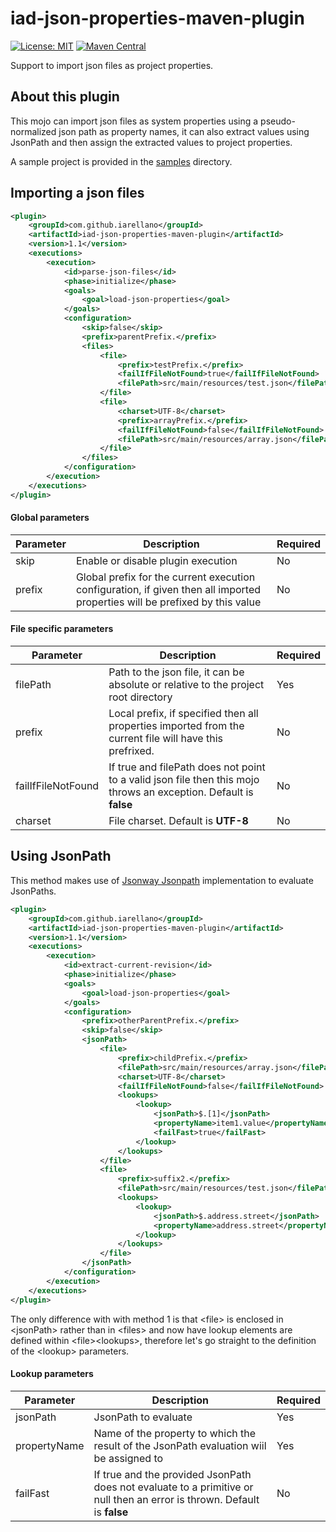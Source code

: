 # iad-json-properties-maven-plugin

[![License: MIT](https://img.shields.io/badge/License-MIT-yellow.svg)](https://opensource.org/licenses/MIT) 
[![Maven Central](https://img.shields.io/maven-central/v/com.github.iarellano/iad-json-properties-maven-plugin.svg)](https://mvnrepository.com/artifact/com.github.iarellano/iad-json-properties-maven-plugin) 


Support to import json files as project properties.

## About this plugin
This mojo can import json files as system properties using a pseudo-normalized json path as property names, it can also extract values using JsonPath and then assign the extracted values to project properties.

A sample project is provided in the [samples](./samples) directory. 
## Importing a json files
```xml
<plugin>
    <groupId>com.github.iarellano</groupId>
    <artifactId>iad-json-properties-maven-plugin</artifactId>
    <version>1.1</version>
    <executions>
        <execution>
            <id>parse-json-files</id>
            <phase>initialize</phase>
            <goals>
                <goal>load-json-properties</goal>
            </goals>
            <configuration>
                <skip>false</skip>
                <prefix>parentPrefix.</prefix>
                <files>
                    <file>
                        <prefix>testPrefix.</prefix>
                        <failIfFileNotFound>true</failIfFileNotFound>
                        <filePath>src/main/resources/test.json</filePath>
                    </file>
                    <file>
                        <charset>UTF-8</charset>
                        <prefix>arrayPrefix.</prefix>
                        <failIfFileNotFound>false</failIfFileNotFound>
                        <filePath>src/main/resources/array.json</filePath>
                    </file>
                </files>
            </configuration>
        </execution>
    </executions>
</plugin>
```

#### Global parameters
Parameter | Description | Required
----------|-------------|---------
skip | Enable or disable plugin execution | No
prefix | Global prefix for the current execution configuration, if given then all imported properties will be prefixed by this value | No

#### File specific parameters
Parameter | Description | Required
----------|-------------|---------
filePath | Path to the json file, it can be absolute or relative to the project root directory | Yes 
prefix | Local prefix, if specified then all properties imported from the current file will have this prefrixed. | No
failIfFileNotFound | If true and filePath does not point to a valid json file then this mojo throws an exception. Default is **false** | No
charset | File charset. Default is **UTF-8** | No  


## Using JsonPath
This method makes use of [Jsonway Jsonpath](https://github.com/json-path/JsonPath) implementation to evaluate JsonPaths.
```xml
<plugin>
    <groupId>com.github.iarellano</groupId>
    <artifactId>iad-json-properties-maven-plugin</artifactId>
    <version>1.1</version>
    <executions>
        <execution>
            <id>extract-current-revision</id>
            <phase>initialize</phase>
            <goals>
                <goal>load-json-properties</goal>
            </goals>
            <configuration>
                <prefix>otherParentPrefix.</prefix>
                <skip>false</skip>
                <jsonPath>
                    <file>
                        <prefix>childPrefix.</prefix>
                        <filePath>src/main/resources/array.json</filePath>
                        <charset>UTF-8</charset>
                        <failIfFileNotFound>false</failIfFileNotFound>
                        <lookups>
                            <lookup>
                                <jsonPath>$.[1]</jsonPath>
                                <propertyName>item1.value</propertyName>
                                <failFast>true</failFast>
                            </lookup>
                        </lookups>
                    </file>
                    <file>
                        <prefix>suffix2.</prefix>
                        <filePath>src/main/resources/test.json</filePath>
                        <lookups>
                            <lookup>
                                <jsonPath>$.address.street</jsonPath>
                                <propertyName>address.street</propertyName>
                            </lookup>
                        </lookups>
                    </file>
                </jsonPath>
            </configuration>
        </execution>
    </executions>
</plugin>
```

The only difference with with method 1 is that \<file> is enclosed in \<jsonPath> rather than in \<files> and now have lookup elements are defined within \<file>\<lookups>, therefore let's go straight to the definition of the \<lookup> parameters.
#### Lookup parameters
Parameter | Description | Required
----------|-------------|---------
jsonPath | JsonPath to evaluate | Yes
propertyName | Name of the property to which the result of the JsonPath evaluation wiil be assigned to | Yes
failFast | If true and the provided JsonPath does not evaluate to a primitive or null then an error is thrown. Default is **false** | No
